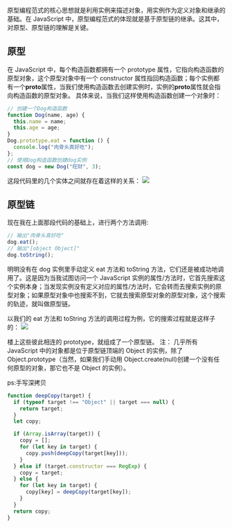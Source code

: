 原型编程范式的核心思想就是利用实例来描述对象，用实例作为定义对象和继承的基础。在 JavaScript 中，原型编程范式的体现就是基于原型链的继承。这其中，对原型、原型链的理解是关键。

## 原型

在 JavaScript 中，每个构造函数都拥有一个 prototype 属性，它指向构造函数的原型对象，这个原型对象中有一个 constructor 属性指回构造函数；每个实例都有一个**proto**属性，当我们使用构造函数去创建实例时，实例的**proto**属性就会指向构造函数的原型对象。 具体来说，当我们这样使用构造函数创建一个对象时：

```js
// 创建一个Dog构造函数
function Dog(name, age) {
  this.name = name;
  this.age = age;
}
Dog.prototype.eat = function () {
  console.log("肉骨头真好吃");
};
// 使用Dog构造函数创建dog实例
const dog = new Dog("旺财", 3);
```

这段代码里的几个实体之间就存在着这样的关系：
![](https://p1-jj.byteimg.com/tos-cn-i-t2oaga2asx/gold-user-assets/2019/3/11/1696bfe41aa0a184~tplv-t2oaga2asx-watermark.awebp)

## 原型链

现在我在上面那段代码的基础上，进行两个方法调用:

```js
// 输出"肉骨头真好吃"
dog.eat();
// 输出"[object Object]"
dog.toString();
```

明明没有在 dog 实例里手动定义 eat 方法和 toString 方法，它们还是被成功地调用了。这是因为当我试图访问一个 JavaScript 实例的属性/方法时，它首先搜索这个实例本身；当发现实例没有定义对应的属性/方法时，它会转而去搜索实例的原型对象；如果原型对象中也搜索不到，它就去搜索原型对象的原型对象，这个搜索的轨迹，就叫做原型链。

以我们的 eat 方法和 toString 方法的调用过程为例，它的搜索过程就是这样子的：
![](https://p1-jj.byteimg.com/tos-cn-i-t2oaga2asx/gold-user-assets/2019/3/11/1696bfd959ce30b3~tplv-t2oaga2asx-watermark.awebp)

楼上这些彼此相连的 prototype，就组成了一个原型链。 注： 几乎所有 JavaScript 中的对象都是位于原型链顶端的 Object 的实例，除了 Object.prototype（当然，如果我们手动用 Object.create(null)创建一个没有任何原型的对象，那它也不是 Object 的实例）。

ps:手写深拷贝

```js
function deepCopy(target) {
  if (typeof target !== "Object" || target === null) {
    return target;
  }
  let copy;

  if (Array.isArray(target)) {
    copy = [];
    for (let key in target) {
      copy.push(deepCopy(target[key]));
    }
  } else if (target.constructor === RegExp) {
    copy = target;
  } else {
    for (let key in target) {
      copy[key] = deepCopy(target[key]);
    }
  }
  return copy;
}
```
